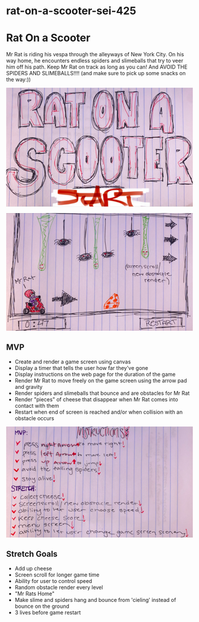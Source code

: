 # rat-on-a-scooter-sei-425
# Rat On a Scooter

Mr Rat is riding his vespa through the alleyways of New York City. On his way home, he encounters endless spiders and slimeballs that try to veer him off his path. Keep Mr Rat on track as long as you can! And AVOID THE SPIDERS AND SLIMEBALLS!!!! (and make sure to pick up some snacks on the way:))

![start screen sketch](./img/startscreen.png)

![game sketch](./img/gamescreen.png)

## MVP
* Create and render a game screen using canvas
* Display a timer that tells the user how far they've gone
* Display instructions on the web page for the duration of the game
* Render Mr Rat to move freely on the game screen using the arrow pad and gravity
* Render spiders and slimeballs that bounce and are obstacles for Mr Rat
* Render "pieces" of cheese that disappear when Mr Rat comes into contact with them
* Restart when end of screen is reached and/or when collision with an obstacle occurs

![instructions](./img/instructions.png)

## Stretch Goals
* Add up cheese
* Screen scroll for longer game time
* Ability for user to control speed
* Random obstacle render every level
* "Mr Rats Home"
* Make slime and spiders hang and bounce from 'cieling' instead of bounce on the ground
* 3 lives before game restart